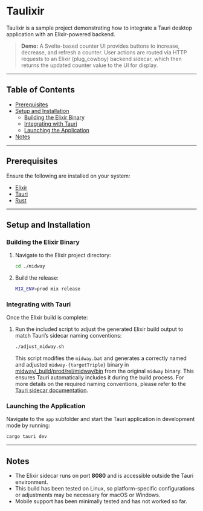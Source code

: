 # Taulixir

Taulixir is a sample project demonstrating how to integrate a Tauri desktop application with an Elixir-powered backend.

> **Demo:** A Svelte-based counter UI provides buttons to increase, decrease, and refresh a counter. User actions are routed via HTTP requests to an Elixir (plug_cowboy) backend sidecar, which then returns the updated counter value to the UI for display.

---

## Table of Contents

- [Prerequisites](#prerequisites)
- [Setup and Installation](#setup-and-installation)
  - [Building the Elixir Binary](#building-the-elixir-binary)
  - [Integrating with Tauri](#integrating-with-tauri)
  - [Launching the Application](#launching-the-application)
- [Notes](#notes)

---

## Prerequisites

Ensure the following are installed on your system:

- [Elixir](https://elixir-lang.org/install.html)
- [Tauri](https://v2.tauri.app/start/prerequisites/)
- [Rust](https://www.rust-lang.org/tools/install)

---

## Setup and Installation

### Building the Elixir Binary

1. Navigate to the Elixir project directory:

   ```bash
   cd ./midway
   ```

2. Build the release:

   ```bash
   MIX_ENV=prod mix release
   ```

### Integrating with Tauri

Once the Elixir build is complete:

1. Run the included script to adjust the generated Elixir build output to match Tauri’s sidecar naming conventions:

    ```bash
    ./adjust_midway.sh
    ```

   This script modifies the `midway.bat` and generates a correctly named and adjusted `midway-{targetTriple}` binary in [midway/_build/prod/rel/midway/bin](midway/_build/prod/rel/midway/bin) from the original `midway` binary. 
   This ensures Tauri automatically includes it during the build process.
   For more details on the required naming conventions, please refer to the [Tauri sidecar documentation](https://v2.tauri.app/develop/sidecar/).

### Launching the Application

Navigate to the `app` subfolder and start the Tauri application in development mode by running:

```bash
cargo tauri dev
```

---

## Notes

- The Elixir sidecar runs on port **8080** and is accessible outside the Tauri environment.
- This build has been tested on Linux, so platform-specific configurations or adjustments may be necessary for macOS or Windows.
- Mobile support has been minimally tested and has not worked so far.